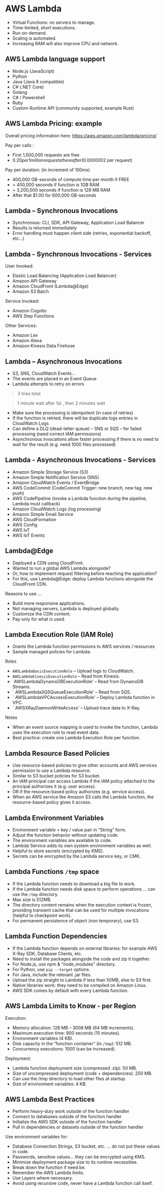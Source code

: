 # AWS Lambda

* Virtual Functions: no servers to manage.
* Time-limited, short executions.
* Run on-demand.
* Scaling is automated.
* Increasing RAM will also improve CPU and network.

## AWS Lambda language support

* Node.js (JavaScript)
* Python
* Java (Java 8 compatible)
* C# (.NET Core)
* Golang
* C# / Powershell
* Ruby
* Custom Runtime API (community supported, example Rust)

## AWS Lambda Pricing: example

Overall pricing information here: https://aws.amazon.com/lambda/pricing/

Pay per calls :

* First 1,000,000 requests are free
* $0.20 per 1 million requests thereafter ($0.0000002 per request)

Pay per duration: (in increment of 100ms)

* 400,000 GB-seconds of compute time per month if FREE
* = 400,000 seconds if function is 1GB RAM
* = 3,200,000 seconds if function is 128 MB RAM
* After that $1.00 for 600,000 GB-seconds

## Lambda – Synchronous Invocations

* Synchronous: CLI, SDK, API Gateway, Application Load Balancer
* Results is returned immediately
* Error handling must happen client side (retries, exponential backoff, etc…)

## Lambda - Synchronous Invocations - Services

User Invoked:

* Elastic Load Balancing (Application Load Balancer)
* Amazon API Gateway
* Amazon CloudFront (Lambda@Edge)
* Amazon S3 Batch

Service Invoked:

* Amazon Cognito
* AWS Step Functions

Other Services:

* Amazon Lex
* Amazon Alexa
* Amazon Kinesis Data Firehose

## Lambda – Asynchronous Invocations

* S3, SNS, CloudWatch Events…
* The events are placed in an Event Queue
* Lambda attempts to retry on errors

> 3 tries total

> 1 minute wait after 1st , then 2 minutes wait

* Make sure the processing is idempotent (in case of retries)
* If the function is retried, there will be duplicate logs entries in CloudWatch Logs
* Can define a DLQ (dead-letter queue) – SNS or SQS – for failed processing (need correct IAM permissions)
* Asynchronous invocations allow faster processing if there is no need to wait for the result (e.g. need 1000 files processed)

## Lambda - Asynchronous Invocations - Services

* Amazon Simple Storage Service (S3)
* Amazon Simple Notification Service (SNS)
* Amazon CloudWatch Events / EventBridge
* AWS CodeCommit (CodeCommit Trigger: new branch, new tag, new push)
* AWS CodePipeline (invoke a Lambda function during the pipeline, Lambda must callback)
* Amazon CloudWatch Logs (log processing)
* Amazon Simple Email Service
* AWS CloudFormation
* AWS Config
* AWS IoT
* AWS IoT Events

## Lambda@Edge

* Deployed a CDN using CloudFront.
* Wanted to run a global AWS Lambda alongside?
* Or, how to implement request filtering before reaching the application?
* For this, use Lambda@Edge: deploy Lambda functions alongside the CloudFront CDN.

Reasons to use ...

* Build more responsive applications.
* Not managing servers, Lambda is deployed globally.
* Customize the CDN content.
* Pay only for what is used.

## Lambda Execution Role (IAM Role)

* Grants the Lambda function permissions to AWS services / resources
* Sample managed policies for Lambda:

Roles

* `AWSLambdaBasicExecutionRole` – Upload logs to CloudWatch.
* `AWSLambdaKinesisExecutionRole` – Read from Kinesis.
* `AWSLambdaDynamoDBExecutionRole' – Read from DynamoDB Streams.
* ` AWSLambdaSQSQueueExecutionRole' – Read from SQS.
* ` AWSLambdaVPCAccessExecutionRole' – Deploy Lambda function in VPC.
* ` AWSXRayDaemonWriteAccess' – Upload trace data to X-Ray.

Notes

* When an event source mapping is used to invoke the function, Lambda uses the execution role to read event data.
* Best practice: create one Lambda Execution Role per function.

## Lambda Resource Based Policies

* Use resource-based policies to give other accounts and AWS services permission to use a Lambda resource.
* Similar to S3 bucket policies for S3 bucket.
* An IAM principal can access Lambda if the IAM policy attached to the principal authorizes it (e.g. user access).
* OR if the resource-based policy authorizes (e.g. service access).
* When an AWS service like Amazon S3 calls the Lambda function, the resource-based policy gives it access.

## Lambda Environment Variables

* Environment variable = key / value pair in “String” form.
* Adjust the function behavior without updating code.
* The environment variables are available to code.
* Lambda Service adds its own system environment variables as well.
* Helpful to store secrets (encrypted by KMS).
* Secrets can be encrypted by the Lambda service key, or CMK.

## Lambda Functions `/tmp` space

* If the Lambda function needs to download a big file to work.
* If the Lambda function needs disk space to perform operations ... can use the `/tmp` directory.
* Max size is 512MB.
* The directory content remains when the execution context is frozen, providing transient cache that can be used for multiple invocations (helpful to checkpoint work).
* For permanent persistence of object (non temporary), use S3.

## Lambda Function Dependencies

* If the Lambda function depends on external libraries: for example AWS X-Ray SDK, Database Clients, etc.
* Need to install the packages alongside the code and zip it together.
* For Node.js, use npm & “node_modules” directory.
* For Python, use `pip --target` options.
* For Java, include the relevant .jar files.
* Upload the zip straight to Lambda if less than 50MB, else to S3 first.
* Native libraries work: they need to be compiled on Amazon Linux.
* AWS SDK comes by default with every Lambda function.

## AWS Lambda Limits to Know - per Region

Execution:

* Memory allocation: 128 MB – 3008 MB (64 MB increments).
* Maximum execution time: 900 seconds (15 minutes).
* Environment variables (4 KB).
* Disk capacity in the “function container” (in `/tmp`): 512 MB.
* Concurrency executions: 1000 (can be increased).

Deployment:

* Lambda function deployment size (compressed .zip): 50 MB.
* Size of uncompressed deployment (code + dependencies): 250 MB.
* Can use the /tmp directory to load other files at startup.
* Size of environment variables: 4 KB.

## AWS Lambda Best Practices

* Perform heavy-duty work outside of the function handler
* Connect to databases outside of the function handler
* Initialize the AWS SDK outside of the function handler
* Pull in dependencies or datasets outside of the function handler

Use environment variables for:

* Database Connection Strings, S3 bucket, etc. ... do not put these values in code.
* Passwords, sensitive values… they can be encrypted using KMS.
* Minimize deployment package size to its runtime necessities.
* Break down the function if need be.
* Remember the AWS Lambda limits.
* Use Layers where necessary.
* Avoid using recursive code, never have a Lambda function call itself.


